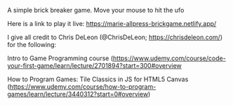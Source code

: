 A simple brick breaker game.  Move your mouse to hit the ufo

Here is a link to play it live:  https://marie-allpress-brickgame.netlify.app/


I give all credit to Chris DeLeon (@ChrisDeLeon; https://chrisdeleon.com/) for the following: 

Intro to Game Programming course (https://www.udemy.com/course/code-your-first-game/learn/lecture/2701894?start=300#overview 

How to Program Games: Tile Classics in JS for HTML5 Canvas  (https://www.udemy.com/course/how-to-program-games/learn/lecture/3440312?start=0#overview)